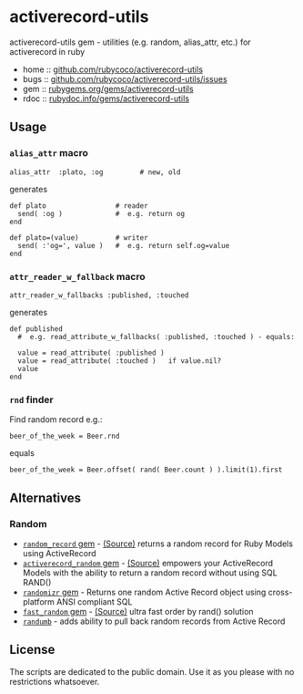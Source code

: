 # activerecord-utils

activerecord-utils gem - utilities (e.g. random, alias_attr, etc.) for activerecord in ruby

* home  :: [github.com/rubycoco/activerecord-utils](https://github.com/rubycoco/activerecord-utils)
* bugs  :: [github.com/rubycoco/activerecord-utils/issues](https://github.com/rubycoco/activerecord-utils/issues)
* gem   :: [rubygems.org/gems/activerecord-utils](https://rubygems.org/gems/activerecord-utils)
* rdoc  :: [rubydoc.info/gems/activerecord-utils](http://rubydoc.info/gems/activerecord-utils)

## Usage

### `alias_attr` macro


    alias_attr  :plato, :og         # new, old

generates

    def plato                 # reader
      send( :og )             #  e.g. return og
    end
       
    def plato=(value)         # writer
      send( :'og=', value )   #  e.g. return self.og=value
    end


### `attr_reader_w_fallback` macro

    attr_reader_w_fallbacks :published, :touched

generates

    def published
      #  e.g. read_attribute_w_fallbacks( :published, :touched ) - equals:
      
      value = read_attribute( :published )
      value = read_attribute( :touched )   if value.nil?
      value 
    end


### `rnd` finder

Find random record e.g.:

    beer_of_the_week = Beer.rnd

equals

    beer_of_the_week = Beer.offset( rand( Beer.count ) ).limit(1).first



## Alternatives

### Random

- [`random_record` gem](http://rubygems.org/gems/random_record) - [(Source)](https://github.com/rahult/random_record) returns a random record for Ruby Models using ActiveRecord
- [`activerecord_random` gem](http://rubygems.org/gems/activerecord_random) - [(Source)](https://github.com/GnomesLab/activerecord_random) empowers your ActiveRecord Models with the ability to return a random record without using SQL RAND()
- [`randomizr` gem](http://rubygems.org/gems/randomizr) - Returns one random Active Record object using cross-platform ANSI compliant SQL
- [`fast_random` gem](http://rubygems.org/gems/fast_random) - [(Source)](https://github.com/xdite/fast_random) ultra fast order by rand() solution 
- [`randumb`](https://github.com/spilliton/randumb) - adds ability to pull back random records from Active Record


## License

The scripts are dedicated to the public domain.
Use it as you please with no restrictions whatsoever.
